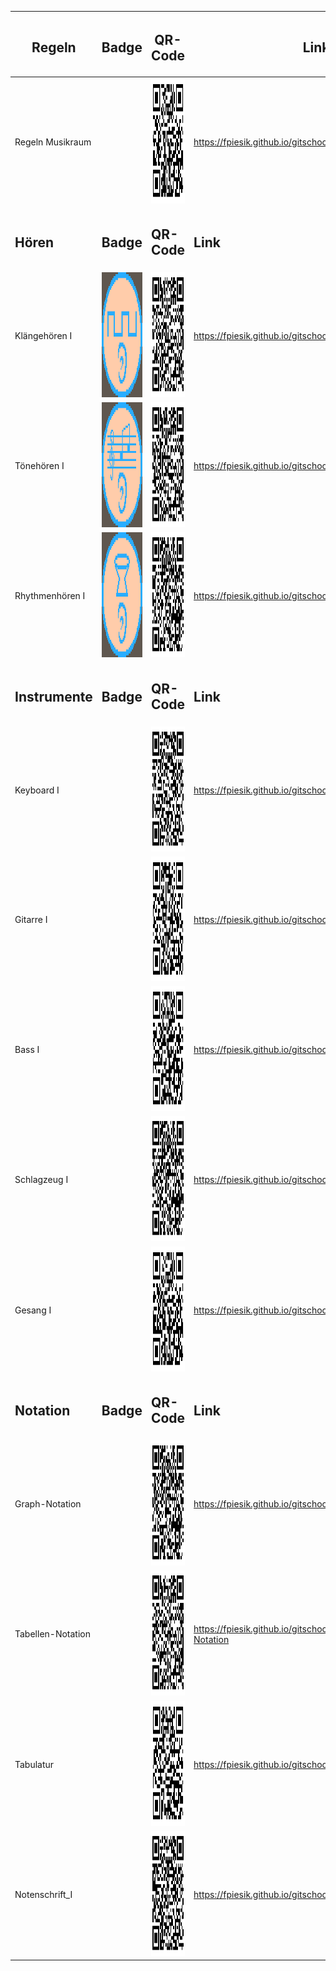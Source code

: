 <div class="joplin-table-wrapper"><table class="jop-noMdConv"><thead class="jop-noMdConv"><tr class="jop-noMdConv"><th class="jop-noMdConv"><h2>Regeln</h2></th><th class="jop-noMdConv"><h2>Badge</h2></th><th><h2>QR-Code</h2></th><th class="jop-noMdConv"><h2>Link</h2></th></tr></thead><tbody class="jop-noMdConv"><tr class="jop-noMdConv"><td class="jop-noMdConv">Regeln Musikraum</td><td class="jop-noMdConv"></td><td><img src="../_resources/84f17aa97c36de66e48aa93fdc588da3.png" alt="84f17aa97c36de66e48aa93fdc588da3.png" width="200" height="200" class="jop-noMdConv"></td><td class="jop-noMdConv"><a title="https://fpiesik.github.io/gitschool/badges/Regeln" href="https://fpiesik.github.io/gitschool/badges/Regeln" class="jop-noMdConv">https://fpiesik.github.io/gitschool/badges/Regeln</a></td></tr><tr class="jop-noMdConv"><td class="jop-noMdConv"><h2 class="jop-noMdConv">Hören</h2></td><td class="jop-noMdConv"><h2>Badge</h2></td><td><h2>QR-Code</h2></td><td class="jop-noMdConv"><h2>Link</h2></td></tr><tr class="jop-noMdConv"><td class="jop-noMdConv">Klängehören I</td><td class="jop-noMdConv"><img src="../_resources/b01b143b80e2a6f3be81a019fbcf1320.png" alt="b01b143b80e2a6f3be81a019fbcf1320.png" class="jop-noMdConv" width="200" height="200"></td><td><img src="../_resources/adaceb326b346e251fd5adcfe353eae1.png" alt="adaceb326b346e251fd5adcfe353eae1.png" width="200" height="200" class="jop-noMdConv"></td><td class="jop-noMdConv"><a title="https://fpiesik.github.io/gitschool/badges/Kl%C3%A4ngeh%C3%B6ren_I" href="https://fpiesik.github.io/gitschool/badges/Kl%C3%A4ngeh%C3%B6ren_I" class="jop-noMdConv">https://fpiesik.github.io/gitschool/badges/Klängehören_I</a></td></tr><tr class="jop-noMdConv"><td class="jop-noMdConv">Tönehören I</td><td class="jop-noMdConv"><img src="../_resources/3a74c166e3045aed9eaf0135d10d54da.png" alt="3a74c166e3045aed9eaf0135d10d54da.png" class="jop-noMdConv" width="200" height="200"></td><td><img src="../_resources/35f4ff1cb9d4f670db73a1dc3e22fe61.png" alt="35f4ff1cb9d4f670db73a1dc3e22fe61.png" width="200" height="200" class="jop-noMdConv"></td><td class="jop-noMdConv"><a title="https://fpiesik.github.io/gitschool/badges/T%C3%B6neh%C3%B6ren_I" href="https://fpiesik.github.io/gitschool/badges/T%C3%B6neh%C3%B6ren_I" class="jop-noMdConv">https://fpiesik.github.io/gitschool/badges/Tönehören_I</a></td></tr><tr class="jop-noMdConv"><td class="jop-noMdConv">Rhythmenhören I</td><td class="jop-noMdConv"><img src="../_resources/61ba2bea1235f2c96e3eeee1ce8fd2ba.png" alt="61ba2bea1235f2c96e3eeee1ce8fd2ba.png" class="jop-noMdConv" width="200" height="200"></td><td><img src="../_resources/187d45b1cd5de61988f9575e43ce8b2c.png" alt="187d45b1cd5de61988f9575e43ce8b2c.png" width="200" height="200" class="jop-noMdConv"></td><td class="jop-noMdConv"><a title="https://fpiesik.github.io/gitschool/badges/Rhythmenh%C3%B6ren_I" href="https://fpiesik.github.io/gitschool/badges/Rhythmenh%C3%B6ren_I" class="jop-noMdConv">https://fpiesik.github.io/gitschool/badges/Rhythmenhören_I</a></td></tr><tr class="jop-noMdConv"><td class="jop-noMdConv"><h2 class="jop-noMdConv">Instrumente</h2></td><td class="jop-noMdConv"><h2>Badge</h2></td><td><h2>QR-Code</h2></td><td class="jop-noMdConv"><h2>Link</h2></td></tr><tr class="jop-noMdConv"><td class="jop-noMdConv">Keyboard I</td><td class="jop-noMdConv"></td><td><img src="../_resources/7a3b016b04abab427cd1968524ef871a.png" alt="7a3b016b04abab427cd1968524ef871a.png" width="200" height="200" class="jop-noMdConv"></td><td class="jop-noMdConv"><a title="https://fpiesik.github.io/gitschool/badges/Keyboard_I" href="https://fpiesik.github.io/gitschool/badges/Keyboard_I" class="jop-noMdConv">https://fpiesik.github.io/gitschool/badges/Keyboard_I</a></td></tr><tr class="jop-noMdConv"><td class="jop-noMdConv">Gitarre I</td><td class="jop-noMdConv"></td><td><img src="../_resources/cbfb56af12eddc77d20b4dd058205bde.png" alt="cbfb56af12eddc77d20b4dd058205bde.png" width="200" height="199" class="jop-noMdConv"></td><td class="jop-noMdConv"><a title="https://fpiesik.github.io/gitschool/badges/Gitarre_I" href="https://fpiesik.github.io/gitschool/badges/Gitarre_I" class="jop-noMdConv">https://fpiesik.github.io/gitschool/badges/Gitarre_I</a></td></tr><tr class="jop-noMdConv"><td class="jop-noMdConv">Bass I</td><td class="jop-noMdConv"></td><td><img src="../_resources/d70334d220b8d575c526c551357c2151.png" alt="d70334d220b8d575c526c551357c2151.png" width="200" height="200" class="jop-noMdConv"></td><td class="jop-noMdConv"><a title="https://fpiesik.github.io/gitschool/badges/Bass_I" href="https://fpiesik.github.io/gitschool/badges/Bass_I" class="jop-noMdConv">https://fpiesik.github.io/gitschool/badges/Bass_I</a></td></tr><tr class="jop-noMdConv"><td class="jop-noMdConv">Schlagzeug I</td><td class="jop-noMdConv"></td><td><img src="../_resources/ad117de79a9ac8c4498b61e3f097f8d8.png" alt="ad117de79a9ac8c4498b61e3f097f8d8.png" width="200" height="200" class="jop-noMdConv"></td><td class="jop-noMdConv"><a title="https://fpiesik.github.io/gitschool/badges/Schlagzeug_I" href="https://fpiesik.github.io/gitschool/badges/Schlagzeug_I" class="jop-noMdConv">https://fpiesik.github.io/gitschool/badges/Schlagzeug_I</a></td></tr><tr class="jop-noMdConv"><td class="jop-noMdConv">Gesang I</td><td class="jop-noMdConv"></td><td><img src="../_resources/0093c60789157334a8c85aae20dd1e1a.png" alt="0093c60789157334a8c85aae20dd1e1a.png" width="200" height="200" class="jop-noMdConv"></td><td class="jop-noMdConv"><a title="https://fpiesik.github.io/gitschool/badges/Gesang_I" href="https://fpiesik.github.io/gitschool/badges/Gesang_I" class="jop-noMdConv">https://fpiesik.github.io/gitschool/badges/Gesang_I</a></td></tr><tr class="jop-noMdConv"><td class="jop-noMdConv"><h2 class="jop-noMdConv">Notation</h2></td><td class="jop-noMdConv"><h2>Badge</h2></td><td><h2>QR-Code</h2></td><td class="jop-noMdConv"><h2>Link</h2></td></tr><tr class="jop-noMdConv"><td class="jop-noMdConv">Graph-Notation</td><td class="jop-noMdConv"></td><td><img src="../_resources/deaae28458c9888f81c3b2eef48512ee.png" alt="deaae28458c9888f81c3b2eef48512ee.png" width="200" height="200" class="jop-noMdConv"></td><td class="jop-noMdConv"><a title="https://fpiesik.github.io/gitschool/badges/Graph-Notation" href="https://fpiesik.github.io/gitschool/badges/Graph-Notation" class="jop-noMdConv">https://fpiesik.github.io/gitschool/badges/Graph-Notation</a></td></tr><tr class="jop-noMdConv"><td class="jop-noMdConv">Tabellen-Notation</td><td class="jop-noMdConv"></td><td><img src="../_resources/3f005e77a3f517aeea2a8bf0f1bddefa.png" alt="3f005e77a3f517aeea2a8bf0f1bddefa.png" width="200" height="200" class="jop-noMdConv"></td><td class="jop-noMdConv"><a title="https://fpiesik.github.io/gitschool/badges/Tabellen-Notation" href="https://fpiesik.github.io/gitschool/badges/Tabellen-Notation" class="jop-noMdConv">https://fpiesik.github.io/gitschool/badges/Tabellen-Notation</a></td></tr><tr class="jop-noMdConv"><td class="jop-noMdConv">Tabulatur</td><td class="jop-noMdConv"></td><td><img src="../_resources/b1bb402417f92ecc18f87ee40da4b21f.png" alt="b1bb402417f92ecc18f87ee40da4b21f.png" width="200" height="200" class="jop-noMdConv"></td><td class="jop-noMdConv"><a title="https://fpiesik.github.io/gitschool/badges/Tabulatur" href="https://fpiesik.github.io/gitschool/badges/Tabulatur" class="jop-noMdConv">https://fpiesik.github.io/gitschool/badges/Tabulatur</a></td></tr><tr class="jop-noMdConv"><td class="jop-noMdConv">Notenschrift_I</td><td class="jop-noMdConv"></td><td><img src="../_resources/794caa937c466699c17a8811cd90187a.png" alt="794caa937c466699c17a8811cd90187a.png" width="200" height="200" class="jop-noMdConv"></td><td class="jop-noMdConv"><a title="https://fpiesik.github.io/gitschool/badges/Notenschrift_I" href="https://fpiesik.github.io/gitschool/badges/Notenschrift_I" class="jop-noMdConv">https://fpiesik.github.io/gitschool/badges/Notenschrift_I</a></td></tr></tbody></table></div>

&nbsp;